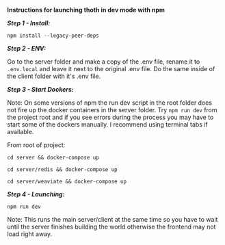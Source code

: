 **Instructions for launching thoth in dev mode with npm**

***Step 1 - Install:***

```
npm install --legacy-peer-deps
```

***Step 2 - ENV:***

Go to the server folder and make a copy of the .env file, rename it to ```.env.local``` and leave it next to the original .env file. Do the same inside of the client folder with it's .env file.

***Step 3 - Start Dockers:***

Note: On some versions of npm the run dev script in the root folder does not fire up the docker containers in the server folder. Try ```npm run dev``` from the project root and if you see errors during the process you may have to start some of the dockers manually. I recommend using terminal tabs if available.

From root of project:

```
cd server && docker-compose up
```
```
cd server/redis && docker-compose up
```
```
cd server/weaviate && docker-compose up
```

***Step 4 - Launching:***

```
npm run dev
```

Note: This runs the main server/client at the same time so you have to wait until the server finishes building the world otherwise the frontend may not load right away.
